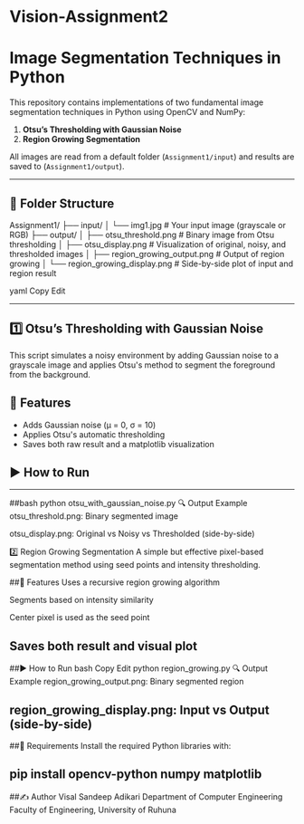 # Vision-Assignment2

# Image Segmentation Techniques in Python

This repository contains implementations of two fundamental image segmentation techniques in Python using OpenCV and NumPy:

1. **Otsu’s Thresholding with Gaussian Noise**
2. **Region Growing Segmentation**

All images are read from a default folder (`Assignment1/input`) and results are saved to (`Assignment1/output`).

---

## 📁 Folder Structure

Assignment1/
├── input/
│ └── img1.jpg # Your input image (grayscale or RGB)
├── output/
│ ├── otsu_threshold.png # Binary image from Otsu thresholding
│ ├── otsu_display.png # Visualization of original, noisy, and thresholded images
│ ├── region_growing_output.png # Output of region growing
│ └── region_growing_display.png # Side-by-side plot of input and region result

yaml
Copy
Edit

---

## 1️⃣ Otsu’s Thresholding with Gaussian Noise

This script simulates a noisy environment by adding Gaussian noise to a grayscale image and applies Otsu's method to segment the foreground from the background.

## 📌 Features
- Adds Gaussian noise (μ = 0, σ = 10)
- Applies Otsu's automatic thresholding
- Saves both raw result and a matplotlib visualization

## ▶️ How to Run
---
##bash
python otsu_with_gaussian_noise.py
🔍 Output Example
otsu_threshold.png: Binary segmented image

otsu_display.png: Original vs Noisy vs Thresholded (side-by-side)

2️⃣ Region Growing Segmentation
A simple but effective pixel-based segmentation method using seed points and intensity thresholding.

##📌 Features
Uses a recursive region growing algorithm

Segments based on intensity similarity

Center pixel is used as the seed point

Saves both result and visual plot
---
##▶️ How to Run
bash
Copy
Edit
python region_growing.py
🔍 Output Example
region_growing_output.png: Binary segmented region

region_growing_display.png: Input vs Output (side-by-side)
---
##🧰 Requirements
Install the required Python libraries with:

pip install opencv-python numpy matplotlib
---
##✍️ Author
Visal Sandeep Adikari
Department of Computer Engineering
Faculty of Engineering, University of Ruhuna

